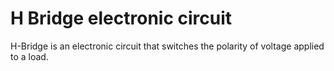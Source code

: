 # H Bridge electronic circuit

H-Bridge is an electronic circuit that switches the polarity of voltage applied to a load.

